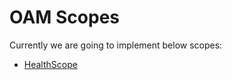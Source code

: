 # OAM Scopes

Currently we are going to implement below scopes:

- [HealthScope](https://github.com/crossplane/crossplane/issues/1500)
